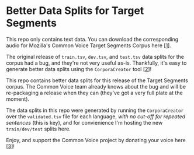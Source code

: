 # Better Data Splits for Target Segments

This repo only contains text data. You can download the corresponding audio for Mozilla's Common Voice Target Segments Corpus here [[1](https://commonvoice.mozilla.org/en/datasets)].

The original release of `train.tsv`, `dev.tsv`, and `test.tsv` data splits for the corpus had a bug, and they're not very useful as-is. Thankfully, it's easy to generate better data splits using the `CorporaCreator` tool [[2](https://github.com/mozilla/CorporaCreator)]!

This repo contains better data splits for this release of the Target Segments corpus. The Common Voice team already knows about the bug and will be re-packaging a release when they can (they've got a very full plate at the moment).

The data splits in this repo were generated by running the `CorporaCreator` over the `validated.tsv` file for each language, _with no cut-off for repeated sentences_ (this is key), and for convienience I'm hosting the new `train/dev/test` splits here.

Enjoy, and support the Common Voice project by donating your voice here [[3](https://commonvoice.mozilla.org)]!
